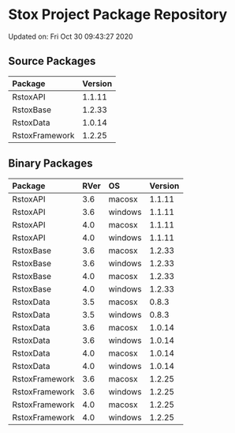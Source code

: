 # Stox Project Package Repository


Updated on: Fri Oct 30 09:43:27 2020
## Source Packages

|Package        |Version |
|:--------------|:-------|
|RstoxAPI       |1.1.11  |
|RstoxBase      |1.2.33  |
|RstoxData      |1.0.14  |
|RstoxFramework |1.2.25  |

## Binary Packages

|Package        |RVer |OS      |Version |
|:--------------|:----|:-------|:-------|
|RstoxAPI       |3.6  |macosx  |1.1.11  |
|RstoxAPI       |3.6  |windows |1.1.11  |
|RstoxAPI       |4.0  |macosx  |1.1.11  |
|RstoxAPI       |4.0  |windows |1.1.11  |
|RstoxBase      |3.6  |macosx  |1.2.33  |
|RstoxBase      |3.6  |windows |1.2.33  |
|RstoxBase      |4.0  |macosx  |1.2.33  |
|RstoxBase      |4.0  |windows |1.2.33  |
|RstoxData      |3.5  |macosx  |0.8.3   |
|RstoxData      |3.5  |windows |0.8.3   |
|RstoxData      |3.6  |macosx  |1.0.14  |
|RstoxData      |3.6  |windows |1.0.14  |
|RstoxData      |4.0  |macosx  |1.0.14  |
|RstoxData      |4.0  |windows |1.0.14  |
|RstoxFramework |3.6  |macosx  |1.2.25  |
|RstoxFramework |3.6  |windows |1.2.25  |
|RstoxFramework |4.0  |macosx  |1.2.25  |
|RstoxFramework |4.0  |windows |1.2.25  |
